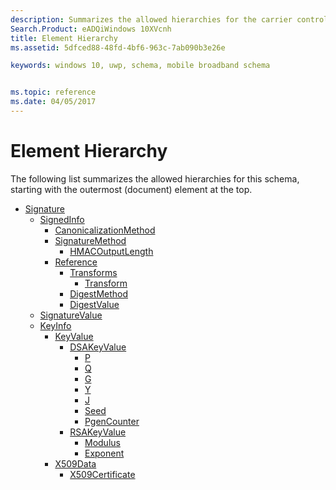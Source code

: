 ```yaml
---
description: Summarizes the allowed hierarchies for the carrier control signature schema.
Search.Product: eADQiWindows 10XVcnh
title: Element Hierarchy
ms.assetid: 5dfced88-48fd-4bf6-963c-7ab090b3e26e

keywords: windows 10, uwp, schema, mobile broadband schema


ms.topic: reference
ms.date: 04/05/2017
---
```


# Element Hierarchy


The following list summarizes the allowed hierarchies for this schema, starting with the outermost (document) element at the top.

-   [Signature](element-signature.md)
    -   [SignedInfo](element-signedinfo.md)
        -   [CanonicalizationMethod](element-canonicalizationmethod.md)
        -   [SignatureMethod](element-signaturemethod.md)
            -   [HMACOutputLength](element-hmacoutputlength.md)
        -   [Reference](element-reference.md)
            -   [Transforms](element-transforms.md)
                -   [Transform](element-transform.md)
            -   [DigestMethod](element-digestmethod.md)
            -   [DigestValue](element-digestvalue.md)
    -   [SignatureValue](element-signaturevalue.md)
    -   [KeyInfo](element-keyinfo.md)
        -   [KeyValue](element-keyvalue.md)
            -   [DSAKeyValue](element-dsakeyvalue.md)
                -   [P](element-p.md)
                -   [Q](element-q.md)
                -   [G](element-g.md)
                -   [Y](element-y.md)
                -   [J](element-j.md)
                -   [Seed](element-seed.md)
                -   [PgenCounter](element-pgencounter.md)
            -   [RSAKeyValue](element-rsakeyvalue.md)
                -   [Modulus](element-modulus.md)
                -   [Exponent](element-exponent.md)
        -   [X509Data](element-x509data.md)
            -   [X509Certificate](element-x509certificate.md)

 

 



